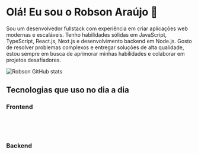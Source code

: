 # Olá! Eu sou o Robson Araújo 🚀

Sou um desenvolvedor fullstack com experiência em criar aplicações web modernas e escaláveis. Tenho habilidades sólidas em JavaScript, TypeScript, React.js, Next.js e desenvolvimento backend em Node.js. Gosto de resolver problemas complexos e entregar soluções de alta qualidade, estou sempre em busca de aprimorar minhas habilidades e colaborar em projetos desafiadores.

![Robson GitHub stats](https://github-readme-stats.vercel.app/api?username=devrobsonaraujo&show_icons=true&theme=dark)

## Tecnologias que uso no dia a dia

### Frontend
<div style="display: inline-block">
    
[<img alt="" src="https://img.shields.io/badge/TypeScript-007ACC?style=for-the-badge&logo=typescript&logoColor=white" />](https://img.shields.io/badge/TypeScript-007ACC?style=for-the-badge&logo=typescript&logoColor=white)
[<img alt="" src="https://img.shields.io/badge/JavaScript-323330?style=for-the-badge&logo=javascript&logoColor=F7DF1E" />](https://img.shields.io/badge/JavaScript-323330?style=for-the-badge&logo=javascript&logoColor=F7DF1E)
<img alt="" src="https://img.shields.io/badge/React-20232A?style=for-the-badge&logo=react&logoColor=61DAFB" />
<img alt="" src="https://img.shields.io/badge/React_Native-20232A?style=for-the-badge&logo=react&logoColor=61DAFB" />
[<img alt="" src="https://img.shields.io/badge/Tailwind_CSS-38B2AC?style=for-the-badge&logo=tailwind-css&logoColor=white" />](https://img.shields.io/badge/Tailwind_CSS-38B2AC?style=for-the-badge&logo=tailwind-css&logoColor=white)
</div>

### Backend
<div style="display: inline-block">

[<img alt="" src="https://img.shields.io/badge/Node.js-43853D?style=for-the-badge&logo=node.js&logoColor=white" />](https://img.shields.io/badge/Node.js-43853D?style=for-the-badge&logo=node.js&logoColor=white)
[<img alt="" src="https://img.shields.io/badge/Express.js-404D59?style=for-the-badge" />](https://img.shields.io/badge/Express.js-404D59?style=for-the-badge)
[<img alt="" src="https://img.shields.io/badge/MySQL-00000F?style=for-the-badge&logo=mysql&logoColor=white" />](https://img.shields.io/badge/MySQL-00000F?style=for-the-badge&logo=mysql&logoColor=white)
[<img alt="" src="https://img.shields.io/badge/PostgreSQL-316192?style=for-the-badge&logo=postgresql&logoColor=white" />](https://img.shields.io/badge/PostgreSQL-316192?style=for-the-badge&logo=postgresql&logoColor=white)
[<img alt="" src="https://img.shields.io/badge/MongoDB-4EA94B?style=for-the-badge&logo=mongodb&logoColor=white" />](https://img.shields.io/badge/MongoDB-4EA94B?style=for-the-badge&logo=mongodb&logoColor=white)
[<img alt="" src="https://img.shields.io/badge/Jest-323330?style=for-the-badge&logo=Jest&logoColor=white" />](https://img.shields.io/badge/Jest-323330?style=for-the-badge&logo=Jest&logoColor=white)



</div>
